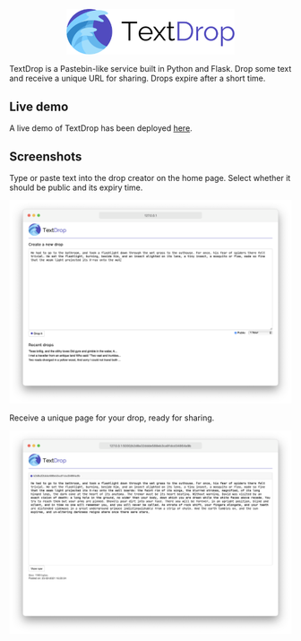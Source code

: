 <p align="center">
<img width="300" src="marketing/logo-light.svg" alt="TextDrop">
</p>

TextDrop is a Pastebin-like service built in Python and Flask. Drop some text and receive a unique URL for sharing. Drops expire after a short time.

## Live demo

A live demo of TextDrop has been deployed [here](https://erikdvlp.xyz/textdrop/).

## Screenshots

Type or paste text into the drop creator on the home page. Select whether it should be public and its expiry time.

<p align="center">
<img src="marketing/demo1.png" alt="Demo screenshot 1">
</p>

Receive a unique page for your drop, ready for sharing.

<p align="center">
<img src="marketing/demo2.png" alt="Demo screenshot 2">
</p>